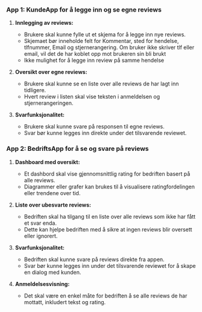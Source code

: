### App 1: KundeApp for å legge inn og se egne reviews

1. **Innlegging av reviews:**
   - Brukere skal kunne fylle ut et skjema for å legge inn nye reviews.
   - Skjemaet bør inneholde felt for Kommentar, sted for hendelse, tlfnummer, Email og stjernerangering. Om bruker ikke skriver tlf eller email, vil det de har koblet opp mot brukeren sin bli brukt
   - Ikke mulighet for å legge inn review på samme hendelse

2. **Oversikt over egne reviews:**
   - Brukere skal kunne se en liste over alle reviews de har lagt inn tidligere.
   - Hvert review i listen skal vise teksten i anmeldelsen og stjernerangeringen.

3. **Svarfunksjonalitet:**
   - Brukere skal kunne svare på responsen til egne reviews.
   - Svar bør kunne legges inn direkte under det tilsvarende reviewet.

### App 2: BedriftsApp for å se og svare på reviews

1. **Dashboard med oversikt:**
   - Et dashbord skal vise gjennomsnittlig rating for bedriften basert på alle reviews.
   - Diagrammer eller grafer kan brukes til å visualisere ratingfordelingen eller trendene over tid.

2. **Liste over ubesvarte reviews:**
   - Bedriften skal ha tilgang til en liste over alle reviews som ikke har fått et svar enda.
   - Dette kan hjelpe bedriften med å sikre at ingen reviews blir oversett eller ignorert.

3. **Svarfunksjonalitet:**
   - Bedriften skal kunne svare på reviews direkte fra appen.
   - Svar bør kunne legges inn under det tilsvarende reviewet for å skape en dialog med kunden.

4. **Anmeldelsesvisning:**
   - Det skal være en enkel måte for bedriften å se alle reviews de har mottatt, inkludert tekst og rating.

